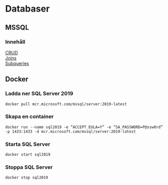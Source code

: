 # Databaser

## MSSQL
### Innehåll
[CRUD](Demokod/CRUD.sql)  
[Joins](Demokod/Joins.sql)  
[Subqueries](Demokod/Subqueries.sql)

## Docker
### Ladda ner SQL Server 2019
```code
docker pull mcr.microsoft.com/mssql/server:2019-latest
```

### Skapa en container
```code
docker run --name sql2019 -e ”ACCEPT_EULA=Y” -e ”SA_PASSWORD=P@ssw0rd” -p 1433:1433 -d mcr.microsoft.com/mssql/server:2019-latest
```

### Starta SQL Server
```code
docker start sql2019
```

### Stoppa SQL Server
```code
docker stop sql2019
```